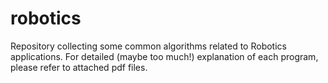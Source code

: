# robotics
Repository collecting some common algorithms related to Robotics applications.
For detailed (maybe too much!) explanation of each program, please refer to attached pdf files.
